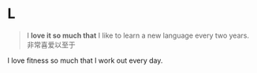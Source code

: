 # L

> I **love it so much that** I like to learn a new language every two years. 非常喜爱以至于

I love fitness so much that I work out every day.